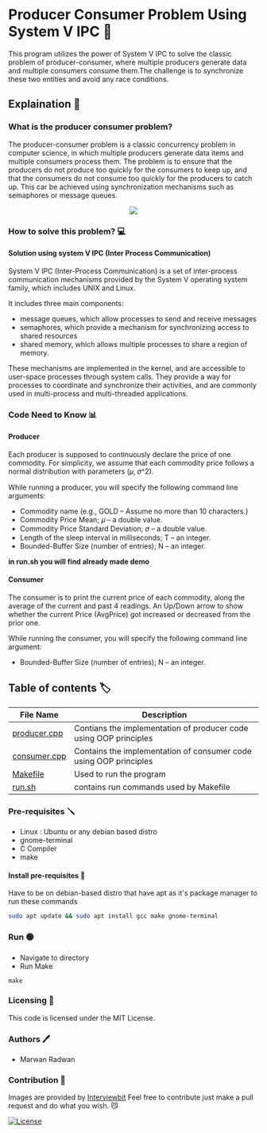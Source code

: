 # Producer Consumer Problem Using System V IPC 🤝

This program utilizes the power of System V IPC to solve the classic problem of producer-consumer, where multiple producers generate data and multiple consumers consume them.The challenge is to synchronize these two entities and avoid any race conditions.

## Explaination 📖

### What is the producer consumer problem?

The producer-consumer problem is a classic concurrency problem in computer science, in
which multiple producers generate data items and multiple consumers process them. The
problem is to ensure that the producers do not produce too quickly for the consumers to keep
up, and that the consumers do not consume too quickly for the producers to catch up. This car
be achieved using synchronization mechanisms such as semaphores or message queues.

<p align="center" width="100%">
<img src="https://www.interviewbit.com/blog/wp-content/uploads/2021/11/Image-1-2.png">
</p>

### How to solve this problem? 💻

#### Solution using system V IPC (Inter Process Communication)

System V IPC (Inter-Process Communication) is a set of inter-process communication mechanisms provided by the System V operating system family, which includes UNIX and Linux. 

It includes three main components:
* message queues, which allow processes to send and receive messages
* semaphores, which provide a mechanism for synchronizing access to shared resources
* shared memory, which allows multiple processes to share a region of memory.

These mechanisms are implemented in the kernel, and are accessible to user-space processes
through system calls. They provide a way for processes to coordinate and synchronize their
activities, and are commonly used in multi-process and multi-threaded applications.

### Code Need to Know 📊

#### Producer
Each producer is supposed to continuously declare the price of one commodity. For simplicity, we assume that each commodity price follows a normal distribution with parameters  (𝜇, 𝜎^2).

While running a producer, you will specify the following 
command line arguments:
* Commodity name (e.g., GOLD – Assume no more than 10 characters.)
* Commodity Price Mean; 𝜇 – a double value.
* Commodity Price Standard Deviation; 𝜎 – a double value.
* Length of the sleep interval in milliseconds; T – an integer. 
* Bounded-Buffer Size (number of entries); N – an integer.

**in run.sh you will find already made demo**

#### Consumer 

The consumer is to print the current price of each commodity, along the average of the current and past 4 readings. An Up/Down arrow to show whether the current Price (AvgPrice) got increased or decreased from the prior one. 

While running the consumer, you will specify the following command line argument:
* Bounded-Buffer Size (number of entries); N – an integer.


## Table of contents :label:

| File Name | Description                                                                                      |
|-----------|--------------------------------------------------------------------------------------------------|
| [producer.cpp](https://github.com/XMaroRadoX/Producer-Consumer-Problem-Using-System-V-IPC/blob/master/producer.cpp)   | Contians the implementation of producer code using OOP principles|
| [consumer.cpp](https://github.com/XMaroRadoX/Producer-Consumer-Problem-Using-System-V-IPC/blob/master/consumer.cpp) | Contains the implementation of consumer code using OOP principles            |
| [Makefile](https://github.com/XMaroRadoX/Matrix-Multipication-using-posix-threads/blob/master/Makefile)  | Used to run the program                                                                          |
| [run.sh](https://github.com/XMaroRadoX/Producer-Consumer-Problem-Using-System-V-IPC/blob/master/run.sh)| contains run commands used by Makefile|

### Pre-requisites :screwdriver:

* Linux : Ubuntu or any debian based distro
* gnome-terminal
* C Compiler
* make

#### Install pre-requisites :toolbox:

Have to be on debian-based distro that have apt as it's package manager to run these commands

```sh
sudo apt update && sudo apt install gcc make gnome-terminal
```

### Run :green_circle:

* Navigate to directory
* Run Make

`make`

### Licensing :pencil:

This code is licensed under the MIT License.

### Authors :pen:

* Marwan Radwan

### Contribution :clinking_glasses:
Images are provided by [Interviewbit](https://www.interviewbit.com)
Feel free to contribute just make a pull request and do what you wish. 😼

[![License](https://img.shields.io/badge/License-MIT-red.svg)](https://opensource.org/licenses/MIT)
